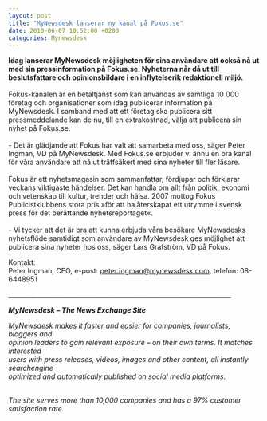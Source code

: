 ```yaml
---
layout: post
title: "MyNewsdesk lanserar ny kanal på Fokus.se"
date: 2010-06-07 10:52:00 +0200
categories: Mynewsdesk
---
```

 <div class='clearfix'><p><strong>Idag lanserar MyNewsdesk möjligheten för sina användare att också nå ut med sin pressinformation på Fokus.se. Nyheterna når då ut till beslutsfattare och opinionsbildare i en inflytelserik redaktionell miljö.</strong><br><br>Fokus-kanalen är en betaltjänst som kan användas av samtliga 10 000 företag och organisationer som idag publicerar information på MyNewsdesk. I samband med att ett företag ska publicera sitt pressmeddelande kan de nu, till en extrakostnad, välja att publicera sin nyhet på Fokus.se. <br><br>- Det är glädjande att Fokus har valt att samarbeta med oss, säger Peter Ingman, VD på MyNewsdesk. Med Fokus.se erbjuder vi ännu en bra kanal för våra användare att nå ut träffsäkert med sina nyheter till fler läsare.  <br> <br>Fokus är ett nyhetsmagasin som sammanfattar, fördjupar och förklarar veckans viktigaste händelser. Det kan handla om allt från politik, ekonomi och vetenskap till kultur, trender och hälsa. 2007 mottog Fokus Publicistklubbens stora pris »för att ha återskapat ett utrymme i svensk press för det berättande nyhetsreportaget«.<br> <br>- Vi tycker att det är bra att kunna erbjuda våra besökare MyNewsdesks nyhetsflöde samtidigt som användare av MyNewsdesk ges möjlighet att publicera sina nyheter hos oss, säger Lars Grafström, VD på Fokus.</p>
<p>Kontakt:<br>Peter Ingman, CEO, e-post: <a href="mailto:peter.ingman@mynewsdesk.com">peter.ingman@mynewsdesk.com</a>, telefon: 08-6448951</p>
</div>
<div class='boilerplate'><p>______________________________________________________________________</p>
<p><strong><em>MyNewsdesk – The News Exchange Site</em></strong></p>
<p><em>MyNewsdesk makes it faster and easier for companies, journalists, bloggers and<br />opinion leaders to gain relevant exposure – on their own terms. It matches interested<br />users with press releases, videos, images and other content, all instantly searchengine<br />optimized and automatically published on social media platforms.</em></p>
<p><em><br />The site serves more than 10,000 companies and has a 97% customer satisfaction rate.</em></p></div>

